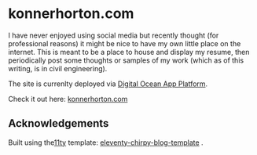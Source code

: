 # konnerhorton.com

I have never enjoyed using social media but recently thought (for professional reasons) it might be nice to have my own little place on the internet. This is meant to be a place to house and display my resume, then periodically post some thoughts or samples of my work (which as of this writing, is in civil engineering).

The site is currenlty deployed via [Digital Ocean App Platform](https://www.digitalocean.com/products/app-platform).

Check it out here: [konnerhorton.com](konnerhorton.com)

## Acknowledgements

Built using the[11ty](https://www.11ty.dev/) template: [eleventy-chirpy-blog-template](https://github.com/muenzpraeger/eleventy-chirpy-blog-template) .